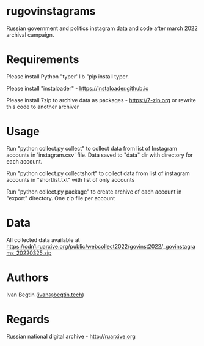 # rugovinstagrams
Russian government and politics instagram data and code after march 2022 archival campaign.

# Requirements

Please install Python "typer' lib "pip install typer.

Please install "instaloader" - https://instaloader.github.io

Please install 7zip to archive data as packages - https://7-zip.org or rewrite this code to another archiver

# Usage

Run "python collect.py collect" to collect data from list of Instagram accounts in 'instagram.csv' file. Data saved to "data" dir with directory for each account.

Run "python collect.py collectshort" to collect data from list of instagram accounts in "shortlist.txt" with list of only accounts

Run "python collect.py package" to create archive of each account in "export" directory. One zip file per account


# Data

All collected data available at https://cdn1.ruarxive.org/public/webcollect2022/govinst2022/_govinstagrams_20220325.zip

# Authors

Ivan Begtin (ivan@begtin.tech)


# Regards

Russian national digital archive - http://ruarxive.org
